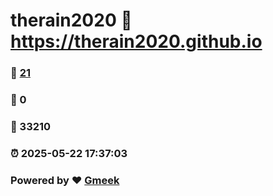 # therain2020 :link: https://therain2020.github.io 
### :page_facing_up: [21](https://therain2020.github.io/tag.html) 
### :speech_balloon: 0 
### :hibiscus: 33210 
### :alarm_clock: 2025-05-22 17:37:03 
### Powered by :heart: [Gmeek](https://github.com/Meekdai/Gmeek)
